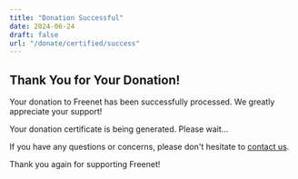 ```yaml
---
title: "Donation Successful"
date: 2024-06-24
draft: false
url: "/donate/certified/success"
---
```


## Thank You for Your Donation!

Your donation to Freenet has been successfully processed. We greatly appreciate your support!

<div id="certificate-info">
  <p>Your donation certificate is being generated. Please wait...</p>
</div>

<div id="certificateSection" style="display: none;">
  <h3>Your Donation Certificate</h3>
  <p>Public Key: <span id="publicKey"></span></p>
  <p>Signature: <span id="signature"></span></p>
  <button id="downloadCertificate">Download Certificate</button>
</div>

<div id="errorMessage" style="display: none; color: red;"></div>

<script src="https://cdnjs.cloudflare.com/ajax/libs/jsencrypt/3.2.1/jsencrypt.min.js"></script>
<script>
document.addEventListener('DOMContentLoaded', function() {
  const urlParams = new URLSearchParams(window.location.search);
  const paymentIntent = urlParams.get('payment_intent');
  const clientSecret = urlParams.get('payment_intent_client_secret');

  if (paymentIntent && clientSecret) {
    verifyPaymentAndGenerateCertificate(paymentIntent);
  } else {
    showError('Payment information not found.');
  }
});

async function verifyPaymentAndGenerateCertificate(paymentIntentId) {
  try {
    const response = await fetch(`http://127.0.0.1:8000/verify-payment/${paymentIntentId}`);
    if (response.ok) {
      generateCertificate(paymentIntentId);
    } else {
      showError('Payment verification failed. Please contact support.');
    }
  } catch (error) {
    showError('Error verifying payment: ' + error.message);
  }
}

function generateCertificate(paymentIntentId) {
  const crypt = new JSEncrypt({default_key_size: 2048});
  const privateKey = crypt.getPrivateKey();
  const publicKey = crypt.getPublicKey();

  // In a real-world scenario, you would send the public key to the server for signing
  // For this example, we'll just use a placeholder signature
  const signature = 'PLACEHOLDER_SIGNATURE';

  document.getElementById('publicKey').textContent = publicKey;
  document.getElementById('signature').textContent = signature;
  document.getElementById('certificateSection').style.display = 'block';
  document.getElementById('certificate-info').style.display = 'none';

  document.getElementById('downloadCertificate').addEventListener('click', function() {
    const certificateData = {
      paymentIntentId: paymentIntentId,
      publicKey: publicKey,
      signature: signature,
      privateKey: privateKey // Note: In a real-world scenario, you wouldn't include the private key in the download
    };
    const blob = new Blob([JSON.stringify(certificateData, null, 2)], {type: 'application/json'});
    const url = URL.createObjectURL(blob);
    const a = document.createElement('a');
    a.href = url;
    a.download = 'freenet_donation_certificate.json';
    document.body.appendChild(a);
    a.click();
    document.body.removeChild(a);
    URL.revokeObjectURL(url);
  });
}

function showError(message) {
  const errorElement = document.getElementById('errorMessage');
  errorElement.textContent = message;
  errorElement.style.display = 'block';
  document.getElementById('certificate-info').style.display = 'none';
}
</script>

If you have any questions or concerns, please don't hesitate to [contact us](/community/support).

Thank you again for supporting Freenet!
